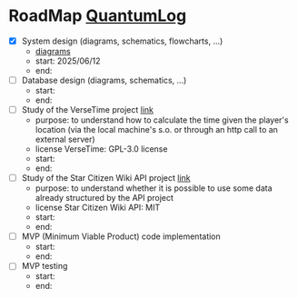 # RoadMap [QuantumLog](https://github.com/JoeFerri/QuantumLog)

- [x] System design (diagrams, schematics, flowcharts, ...)
    - [diagrams](https://github.com/JoeFerri/QuantumLog/tree/main/out/ql-diagram)
    - start: 2025/06/12
    - end:
- [ ] Database design (diagrams, schematics, ...)
    - start:
    - end:
- [ ] Study of the VerseTime project [link](https://github.com/dydrmr/VerseTime)
    - purpose: to understand how to calculate the time given the player's location
      (via the local machine's s.o. or through an http call to an external server)
    - license VerseTime: GPL-3.0 license
    - start:
    - end:
- [ ] Study of the Star Citizen Wiki API project [link](https://github.com/StarCitizenWiki/API)
    - purpose: to understand whether it is possible to use some data already structured by the API project
    - license Star Citizen Wiki API: MIT
    - start:
    - end:
- [ ] MVP (Minimum Viable Product) code implementation
    - start:
    - end:
- [ ] MVP testing
    - start:
    - end:
